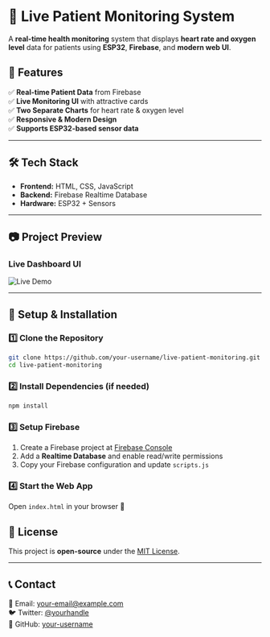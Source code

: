 # **🏥 Live Patient Monitoring System**  

A **real-time health monitoring** system that displays **heart rate and oxygen level** data for patients using **ESP32**, **Firebase**, and **modern web UI**.  

## **📌 Features**  
✅ **Real-time Patient Data** from Firebase  
✅ **Live Monitoring UI** with attractive cards  
✅ **Two Separate Charts** for heart rate & oxygen level  
✅ **Responsive & Modern Design**  
✅ **Supports ESP32-based sensor data**  

---

## **🛠️ Tech Stack**  

- **Frontend:** HTML, CSS, JavaScript  
- **Backend:** Firebase Realtime Database  
- **Hardware:** ESP32 + Sensors  

---

## **📷 Project Preview**  
### **Live Dashboard UI**  
![Live Demo](assets/Login-Demo.gif)

---

## **🚀 Setup & Installation**  

### **1️⃣ Clone the Repository**  
```bash
git clone https://github.com/your-username/live-patient-monitoring.git
cd live-patient-monitoring
```

### **2️⃣ Install Dependencies (if needed)**  
```bash
npm install
```

### **3️⃣ Setup Firebase**  
1. Create a Firebase project at [Firebase Console](https://console.firebase.google.com/)  
2. Add a **Realtime Database** and enable read/write permissions  
3. Copy your Firebase configuration and update `scripts.js`  

### **4️⃣ Start the Web App**  
Open `index.html` in your browser 🚀  


## **📜 License**  
This project is **open-source** under the [MIT License](LICENSE).  

---

## **📞 Contact**  
📧 Email: your-email@example.com  
🐦 Twitter: [@yourhandle](https://twitter.com/yourhandle)  
🚀 GitHub: [your-username](https://github.com/your-username)  
